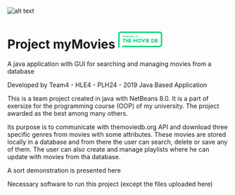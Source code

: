 ![alt text](https://www.eap.gr/images/logo_eap_new.png)

# Project myMovies   ![](myMovies/src/resources/tmdb_small.png)
A java application with GUI for searching and managing movies from a database

Developed by Team4 - HLE4 - PLH24 - 2019 Java Based Application

This is a team project created in java with NetBeans 8.0. It is a part of exersize for the programming course (OOP) of my university. The project awarded as the best among many others. 

Its purpose is to communicate with themoviedb.org API and download three specific genres from movies with some attributes. These movies are stored locally in a database and from there the user can search, delete or save any of them. The user can also create and manage playlists where he can update with movies from tha database. 

A sort demonstration is presented here

Necessary software to run this project (except the files uploaded here)
